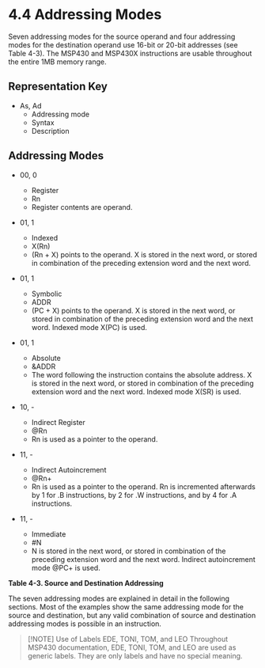# 4.4 Addressing Modes

Seven addressing modes for the source operand and four addressing modes for the destination operand use 16-bit or
20-bit addresses (see Table 4-3). The MSP430 and MSP430X instructions are usable throughout the entire 1MB memory
range.

## Representation Key

- As, Ad
  - Addressing mode
  - Syntax
  - Description

## Addressing Modes

- 00, 0
  - Register
  - Rn
  - Register contents are operand.

- 01, 1
  - Indexed
  - X(Rn)
  - (Rn + X) points to the operand. X is stored in the next word, or stored in combination of the preceding
    extension word and the next word.

- 01, 1
  - Symbolic
  - ADDR
  - (PC + X) points to the operand. X is stored in the next word, or stored in combination of the preceding
    extension word and the next word. Indexed mode X(PC) is used.

- 01, 1
  - Absolute
  - &ADDR
  - The word following the instruction contains the absolute address. X is stored in the next word, or stored
    in combination of the preceding extension word and the next word. Indexed mode X(SR) is used.

- 10, -
  - Indirect Register
  - @Rn
  - Rn is used as a pointer to the operand.

- 11, -
  - Indirect Autoincrement
  - @Rn+
  - Rn is used as a pointer to the operand. Rn is incremented afterwards by 1 for .B instructions, by 2 for
    .W instructions, and by 4 for .A instructions.

- 11, -
  - Immediate
  - #N
  - N is stored in the next word, or stored in combination of the preceding extension word and the next word.
    Indirect autoincrement mode @PC+ is used.

**Table 4-3. Source and Destination Addressing**

The seven addressing modes are explained in detail in the following sections. Most of the examples show the same
addressing mode for the source and destination, but any valid combination of source and destination addressing modes is
possible in an instruction.

> [!NOTE] Use of Labels EDE, TONI, TOM, and LEO
> Throughout MSP430 documentation, EDE, TONI, TOM, and LEO are used as generic labels. They are only labels and have
> no special meaning.
